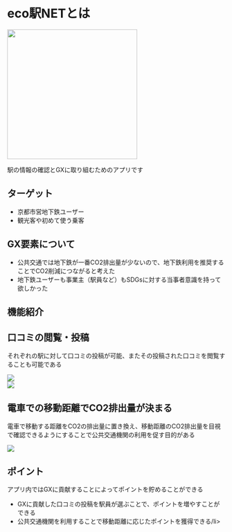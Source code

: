<h1>eco駅NETとは</h1><img src="images/S__21512283.jpg" alt="" width="300px">
<p>駅の情報の確認とGXに取り組むためのアプリです</p>

<h2>ターゲット</h2>
<ul>
    <li>京都市営地下鉄ユーザー</li>
    <li>観光客や初めて使う乗客</li>
</ul>

<h2>GX要素について</h2>
<ul>
    <li>公共交通では地下鉄が一番CO2排出量が少ないので、地下鉄利用を推奨することでCO2削減につながると考えた</li>
    <li>地下鉄ユーザーも事業主（駅員など）もSDGsに対する当事者意識を持って欲しかった</li>
</ul>

</section>

<section>

<h1>機能紹介</h1>

<h2>口コミの閲覧・投稿</h2>
<p>それぞれの駅に対して口コミの投稿が可能、またその投稿された口コミを閲覧することも可能である</p>
<div><img src="images/kuchikomi1.png"></div>
<div><img src="images/kchikomi2.png"></div>


<h2>電車での移動距離でCO2排出量が決まる</h2>
<p>電車で移動する距離をCO2の排出量に置き換え、移動距離のCO2排出量を目視で確認できるようにすることで公共交通機関の利用を促す目的がある</p>
<div><img src="images/Group 73.jpg"></div>

<h2>ポイント</h2>
<p>アプリ内ではGXに貢献することによってポイントを貯めることができる</p>
<ul>
    <li>GXに貢献した口コミの投稿を駅員が選ぶことで、ポイントを増やすことができる</li>
    <li>公共交通機関を利用することで移動距離に応じたポイントを獲得できる/li>
</ul>

